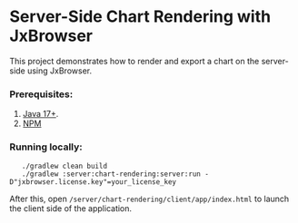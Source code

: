 # Server-Side Chart Rendering with JxBrowser

This project demonstrates how to render and export a chart on the server-side using JxBrowser.

### Prerequisites:
1. [Java 17+][jdk-java-net].
2. [NPM][npm]

### Running locally:
```shell
   ./gradlew clean build
   ./gradlew :server:chart-rendering:server:run -D"jxbrowser.license.key"=your_license_key
```
After this, open `/server/chart-rendering/client/app/index.html` to launch the client side of the application.

[jdk-java-net]: (https://jdk.java.net/)
[npm]: (https://nodejs.org/en/download)
